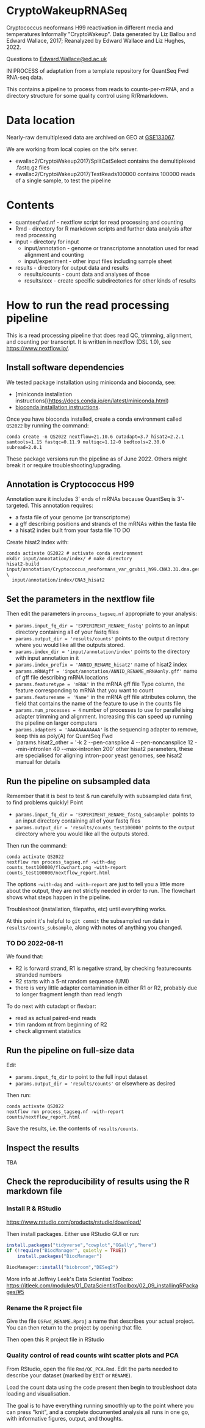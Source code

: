# CryptoWakeupRNASeq

Cryptococcus neoformans H99 reactivation in different media and temperatures
Informally "CryptoWakeup".
Data generated by Liz Ballou and Edward Wallace, 2017; Reanalyzed by Edward Wallace and Liz Hughes, 2022.

Questions to Edward.Wallace@ed.ac.uk

IN PROCESS of adaptation from a template repository for QuantSeq Fwd RNA-seq data.

This contains a pipeline to process from reads to counts-per-mRNA, and a directory structure for some quality control using R/Rmarkdown.

# Data location

Nearly-raw demultiplexed data are archived on GEO at [GSE133067](https://www.ncbi.nlm.nih.gov/geo/query/acc.cgi?acc=GSE133067).

We are working from local copies on the bifx server.
- ewallac2/CryptoWakeup2017/SplitCatSelect contains the demultiplexed .fastq.gz files
- ewallac2/CryptoWakeup2017/TestReads100000 contains 100000 reads of a single sample, to test the pipeline


# Contents

- quantseqfwd.nf - nextflow script for read processing and counting
- Rmd - directory for R markdown scripts and further data analysis after read processing
- input - directory for input
  - input/annotation - genome or transcriptome annotation used for read alignment and counting
  - input/experiment - other input files including sample sheet
- results - directory for output data and results
    - results/counts - count data and analyses of those
    - results/xxx - create specific subdirectories for other kinds of results


# How to run the read processing pipeline

This is a read processing pipeline that does read QC, trimming, alignment, and counting per transcript.
It is written in nextflow (DSL 1.0), see https://www.nextflow.io/.

## Install software dependencies

We tested package installation using miniconda and bioconda, see:
- [miniconda installation instructions[(https://docs.conda.io/en/latest/miniconda.html)
- [bioconda installation instructions](https://bioconda.github.io/user/install.html).

Once you have bioconda installed, create a conda environment called `QS2022` by running the command:

```
conda create -n QS2022 nextflow=21.10.6 cutadapt=3.7 hisat2=2.2.1 samtools=1.15 fastqc=0.11.9 multiqc=1.12-0 bedtools=2.30.0 subread=2.0.1
```

These package versions run the pipeline as of June 2022. Others might break it or require troubleshooting/upgrading.

## Annotation is Cryptococcus H99

Annotation sure it includes 3' ends of mRNAs because QuantSeq is 3'-targeted. This annotation requires:

- a fasta file of your genome (or transcriptome)
- a gff describing positions and strands of the mRNAs within the fasta file
- a hisat2 index built from your fasta file TO DO

Create hisat2 index with:

```{bash }
conda activate QS2022 # activate conda environment
mkdir input/annotation/index/ # make directory
hisat2-build input/annotation/Cryptococcus_neoformans_var_grubii_h99.CNA3.31.dna.genome.fa \
  input/annotation/index/CNA3_hisat2
```


## Set the parameters in the nextflow file

Then edit the parameters in `process_tagseq.nf` appropriate to your analysis:

- `params.input_fq_dir = 'EXPERIMENT_RENAME_fastq'` points to an input directory containing all of your fastq files 
- `params.output_dir = 'results/counts'` points to the output directory where you would like all the outputs stored.
- `params.index_dir = 'input/annotation/index'` points to the directory with input annotation in it
- `params.index_prefix = 'ANNID_RENAME_hisat2'` name of hisat2 index
- `params.mRNAgff = 'input/annotation/ANNID_RENAME_mRNAonly.gff'` name of gff file describing mRNA locations
- `params.featuretype = 'mRNA'` in the mRNA gff file Type column, the feature corresponding to mRNA that you want to count
- `params.featurename = 'Name'` in the mRNA gff file attributes column, the field that contains the name of the feature to use in the counts file
- `params.num_processes = 4` number of processes to use for parallelising adapter trimming and alignment. Increasing this can speed up running the pipeline on larger computers
- `params.adapters = 'AAAAAAAAAAAA'` is the sequencing adapter to remove, keep this as poly(A) for QuantSeq Fwd
- `params.hisat2_other = '-k 2 --pen-cansplice 4 --pen-noncansplice 12 --min-intronlen 40  --max-intronlen 200' other hisat2 parameters, these are specialised for aligning intron-poor yeast genomes, see hisat2 manual for details


## Run the pipeline on subsampled data

Remember that it is best to test & run carefully with subsampled data first, to find problems quickly!
Point 

- `params.input_fq_dir = 'EXPERIMENT_RENAME_fastq_subsample'` points to an input directory containing all of your fastq files 
- `params.output_dir = 'results/counts_test100000'` points to the output directory where you would like all the outputs stored.

Then run the command:

```{bash }
conda activate QS2022 
nextflow run process_tagseq.nf -with-dag counts_test100000/flowchart.png -with-report counts_test100000/nextflow_report.html
```

The options `-with-dag` and `-with-report` are just to tell you a little more about the output, they are not strictly needed in order to run.
The flowchart shows what steps happen in the pipeline.

Troubleshoot (installation, filepaths, etc) until everything works.

At this point it's helpful to `git commit` the subsampled run data in `results/counts_subsample`, along with notes of anything you changed.

### TO DO 2022-08-11

We found that:
- R2 is forward strand, R1 is negative strand, by checking featurecounts stranded numbers
- R2 starts with a 5-nt random sequence (UMI)
- there is very little adapter contamination in either R1 or R2, probably due to longer fragment length than read length

To do next with cutadapt or flexbar:
- read as actual paired-end reads
- trim random nt from beginning of R2
- check alignment statistics

## Run the pipeline on full-size data

Edit
-  `params.input_fq_dir`  to point to the full input dataset
-  `params.output_dir = 'results/counts'` or elsewhere as desired

Then run:

```{bash }
conda activate QS2022 
nextflow run process_tagseq.nf -with-report counts/nextflow_report.html
```

Save the results, i.e. the contents of `results/counts`.


## Inspect the results

TBA


## Check the reproducibility of results using the R markdown file

### Install R & RStudio

https://www.rstudio.com/products/rstudio/download/

Then install packages. Either use RStudio GUI or run:

```r
install.packages("tidyverse","cowplot","GGally","here")
if (!require("BiocManager", quietly = TRUE))
    install.packages("BiocManager")

BiocManager::install("biobroom","DESeq2")
```

More info at Jeffrey Leek's Data Scientist Toolbox:
https://jtleek.com/modules/01_DataScientistToolbox/02_09_installingRPackages/#5

### Rename the R project file

Give the file `QSFwd_RENAME.Rproj` a name that describes your actual project.
You can then return to the project by opening that file.

Then open this R project file in RStudio

### Quality control of read counts wiht scatter plots and PCA

From RStudio, open the file `Rmd/QC_PCA.Rmd`.
Edit the parts needed to describe your dataset (marked by `EDIT` or `RENAME`).

Load the count data using the code present then begin to troubleshoot data loading and visualisation.

The goal is to have everything running smoothly up to the point where you can press "knit", and a complete documented analysis all runs in one go, with informative figures, output, and thoughts.

